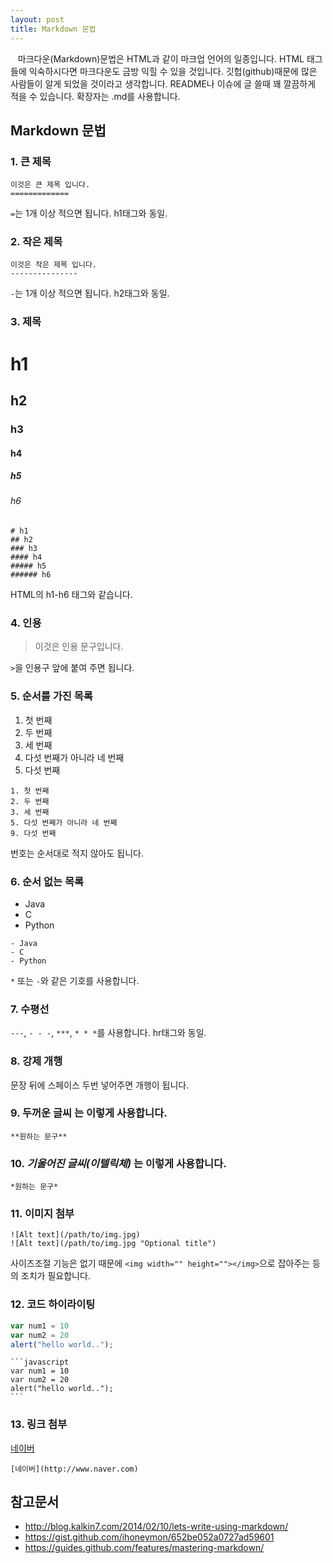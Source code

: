 ```yaml
---
layout: post
title: Markdown 문법
---
```

&nbsp;&nbsp;&nbsp;마크다운(Markdown)문법은 HTML과 같이 마크업 언어의 일종입니다. HTML 태그들에 익숙하시다면 마크다운도 금방 익힐 수 있을 것입니다.
깃헙(github)때문에 많은 사람들이 알게 되었을 것이라고 생각합니다. README나 이슈에 글 쓸때 꽤 깔끔하게 적을 수 있습니다.
확장자는 .md를 사용합니다.


## **Markdown 문법**

### **1. 큰 제목**

<pre><code>이것은 큰 제목 입니다.
=============
</code></pre>
`=`는 1개 이상 적으면 됩니다. h1태그와 동일.

### **2. 작은 제목**

<pre><code>이것은 작은 제목 입니다.
---------------
</code></pre>
`-`는 1개 이상 적으면 됩니다. h2태그와 동일.

### **3. 제목**

# h1

## h2

### h3  

#### h4

##### h5
 
###### h6

<pre><code># h1
## h2
### h3
#### h4
##### h5
###### h6
</code></pre>
HTML의 h1-h6 태그와 같습니다.

### **4. 인용**
> 이것은 인용 문구입니다.

`>`을 인용구 앞에 붙여 주면 됩니다.

### **5. 순서를 가진 목록**

1. 첫 번째
2. 두 번째
3. 세 번째
5. 다섯 번째가 아니라 네 번째
9. 다섯 번째

<pre><code>1. 첫 번째
2. 두 번째
3. 세 번째
5. 다섯 번째가 아니라 네 번째
9. 다섯 번째
</code></pre>
번호는 순서대로 적지 않아도 됩니다.

### **6. 순서 없는 목록**

- Java
- C
- Python

<pre><code>- Java
- C
- Python</code></pre>
`*` 또는 `-`와 같은 기호를 사용합니다.

### **7. 수평선**
`---`, `- - -`, `***`, `* * *`를 사용합니다.
hr태그와 동일.

### **8. 강제 개행**
문장 뒤에 스페이스 두번 넣어주면 개행이 됩니다.

### 9. **두꺼운 글씨** 는 이렇게 사용합니다.
<pre><code>**원하는 문구**</code></pre>

### 10. *기울어진 글씨(이텔릭체)* 는 이렇게 사용합니다.
<pre><code>*원하는 문구*</code></pre>

### **11. 이미지 첨부**
<pre><code>![Alt text](/path/to/img.jpg)
![Alt text](/path/to/img.jpg "Optional title")
</code></pre>
사이즈조절 기능은 없기 때문에 `<img width="" height=""></img>`으로 잡아주는 등의 조치가 필요합니다.

### **12. 코드 하이라이팅**
```javascript
var num1 = 10
var num2 = 20
alert("hello world..");
```

<pre><code>```javascript
var num1 = 10
var num2 = 20
alert("hello world..");
```
</code></pre>

### **13. 링크 첨부**
[네이버](http://www.naver.com)
<pre><code>[네이버](http://www.naver.com)</code></pre>

## **참고문서**
* <a href="http://blog.kalkin7.com/2014/02/10/lets-write-using-markdown/">http://blog.kalkin7.com/2014/02/10/lets-write-using-markdown/</a>
* <a href="https://gist.github.com/ihoneymon/652be052a0727ad59601">https://gist.github.com/ihoneymon/652be052a0727ad59601</a>
* <a href="https://guides.github.com/features/mastering-markdown/">https://guides.github.com/features/mastering-markdown/</a>
